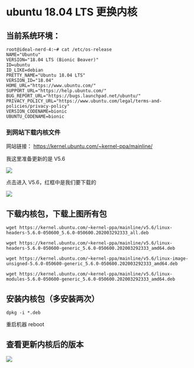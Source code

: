 # ubuntu 18.04 LTS 更换内核

## **当前系统环境：**

```
root@ideal-nerd-4:~# cat /etc/os-release
NAME="Ubuntu"
VERSION="18.04 LTS (Bionic Beaver)"
ID=ubuntu
ID_LIKE=debian
PRETTY_NAME="Ubuntu 18.04 LTS"
VERSION_ID="18.04"
HOME_URL="https://www.ubuntu.com/"
SUPPORT_URL="https://help.ubuntu.com/"
BUG_REPORT_URL="https://bugs.launchpad.net/ubuntu/"
PRIVACY_POLICY_URL="https://www.ubuntu.com/legal/terms-and-policies/privacy-policy"
VERSION_CODENAME=bionic
UBUNTU_CODENAME=bionic

```

### **到网站下载内核文件**

网站链接： https://kernel.ubuntu.com/~kernel-ppa/mainline/

我这里准备更新的是 V5.6

![](https://img-blog.csdnimg.cn/20210607165653874.png?x-oss-process=image/watermark,type_ZmFuZ3poZW5naGVpdGk,shadow_10,text_aHR0cHM6Ly9ibG9nLmNzZG4ubmV0L3FxXzQ0Nzc3OTY5,size_16,color_FFFFFF,t_70)

点击进入 V5.6，红框中是我们要下载的

![](https://img-blog.csdnimg.cn/20210607165721253.png?x-oss-process=image/watermark,type_ZmFuZ3poZW5naGVpdGk,shadow_10,text_aHR0cHM6Ly9ibG9nLmNzZG4ubmV0L3FxXzQ0Nzc3OTY5,size_16,color_FFFFFF,t_70)

## **下载内核包，下载上图所有包**

```
wget https://kernel.ubuntu.com/~kernel-ppa/mainline/v5.6/linux-headers-5.6.0-050600_5.6.0-050600.202003292333_all.deb

wget https://kernel.ubuntu.com/~kernel-ppa/mainline/v5.6/linux-headers-5.6.0-050600-generic_5.6.0-050600.202003292333_amd64.deb

wget https://kernel.ubuntu.com/~kernel-ppa/mainline/v5.6/linux-image-unsigned-5.6.0-050600-generic_5.6.0-050600.202003292333_amd64.deb

wget https://kernel.ubuntu.com/~kernel-ppa/mainline/v5.6/linux-modules-5.6.0-050600-generic_5.6.0-050600.202003292333_amd64.deb

```

## **安装内核包**（多安装两次）

```
dpkg -i *.deb

```

重启机器 reboot

## **查看更新内核后的版本**  

![](https://img-blog.csdnimg.cn/20210607165732616.png)

